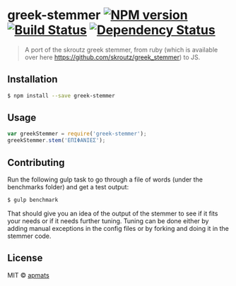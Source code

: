 # greek-stemmer [![NPM version][npm-image]][npm-url] [![Build Status][travis-image]][travis-url] [![Dependency Status][daviddm-image]][daviddm-url]
> A port of the skroutz greek stemmer, from ruby (which is available over here https://github.com/skroutz/greek_stemmer) to JS.

## Installation

```sh
$ npm install --save greek-stemmer
```
## Usage

```js
var greekStemmer = require('greek-stemmer');
greekStemmer.stem('ΕΠΙΦΑΝΙΕΣ');
```

## Contributing

Run the following gulp task to go through a file of words (under the benchmarks folder) and get a test output:

```sh
$ gulp benchmark
```
That should give you an idea of the output of the stemmer to see if it fits your needs or if it needs further tuning. Tuning can be done either by adding manual exceptions in the config files or by forking and doing it in the stemmer code.

## License

MIT © [apmats]()


[npm-image]: https://badge.fury.io/js/greek-stemmer.svg
[npm-url]: https://npmjs.org/package/greek-stemmer
[travis-image]: https://travis-ci.org/apmats/greekstemmerjs.svg?branch=master
[travis-url]: https://travis-ci.org/apmats/greekstemmerjs
[daviddm-image]: https://david-dm.org/apmats/greekstemmerjs.svg?theme=shields.io
[daviddm-url]: https://david-dm.org/apmats/greekstemmerjs
